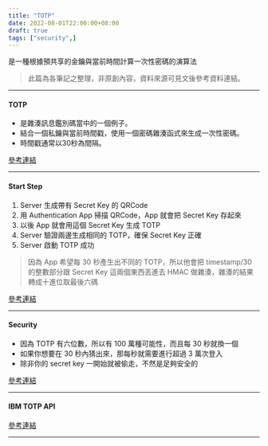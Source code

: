 ```yaml
---
title: "TOTP"
date: 2022-08-01T22:00:00+08:00
draft: true
tags: ["security",]
---
```


是一種根據預共享的金鑰與當前時間計算一次性密碼的演算法<!--more-->
> 此篇為各筆記之整理，非原創內容，資料來源可見文後參考資料連結。

----

#### TOTP 
- 是雜湊訊息鑑別碼當中的一個例子。
- 結合一個私鑰與當前時間戳，使用一個密碼雜湊函式來生成一次性密碼。 
- 時間戳通常以30秒為間隔。 

[參考連結](https://zh.wikipedia.org/zh-tw/%E5%9F%BA%E4%BA%8E%E6%97%B6%E9%97%B4%E7%9A%84%E4%B8%80%E6%AC%A1%E6%80%A7%E5%AF%86%E7%A0%81%E7%AE%97%E6%B3%95)

----

#### Start Step 
1. Server 生成帶有 Secret Key 的 QRCode
2. 用 Authentication App 掃描 QRCode，App 就會把 Secret Key 存起來
3. 以後 App 就會用這個 Secret Key 生成 TOTP
4. Server 驗證兩邊生成相同的 TOTP，確保 Secret Key 正確
5. Server 啟動 TOTP 成功

> 因為 App 希望每 30 秒產生出不同的 TOTP，所以他會把 timestamp/30 的整數部分跟 Secret Key 這兩個東西丟進去 HMAC 做雜湊，雜湊的結果轉成十進位取最後六碼

[參考連結](https://medium.com/starbugs/totp-2fa-algorithm-in-10-mins-25acc3c35df9)

----

#### Security
- 因為 TOTP 有六位數，所以有 100 萬種可能性，而且每 30 秒就換一個
- 如果你想要在 30 秒內猜出來，那每秒就需要進行超過 3 萬次登入
- 除非你的 secret key 一開始就被偷走，不然是足夠安全的

[參考連結](https://medium.com/starbugs/totp-2fa-algorithm-in-10-mins-25acc3c35df9)

----

#### IBM TOTP API 

[參考連結](https://www.ibm.com/docs/zh-tw/security-verify?topic=areuc-using-time-based-one-time-password-totp-in-api-client)

----